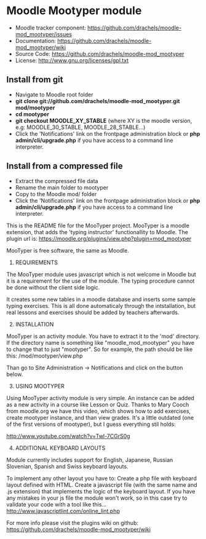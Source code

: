 
# Moodle Mootyper module
- Moodle tracker component: https://github.com/drachels/moodle-mod_mootyper/issues
- Documentation: https://github.com/drachels/moodle-mod_mootyper/wiki
- Source Code: https://github.com/drachels/moodle-mod_mootyper
- License: http://www.gnu.org/licenses/gpl.txt

## Install from git
- Navigate to Moodle root folder
- **git clone git://github.com/drachels/moodle-mod_mootyper.git mod/mootyper**
- **cd mootyper**
- **git checkout MOODLE_XY_STABLE** (where XY is the moodle version, e.g: MOODLE_30_STABLE, MOODLE_28_STABLE...)
- Click the 'Notifications' link on the frontpage administration block or **php admin/cli/upgrade.php** if you have access to a command line interpreter.

## Install from a compressed file
- Extract the compressed file data
- Rename the main folder to mootyper
- Copy to the Moodle mod/ folder
- Click the 'Notifications' link on the frontpage administration block or **php admin/cli/upgrade.php** if you have access to a command line interpreter.

This is the README file for the MooTyper project. MooTyper is
a moodle extension, that adds the 'typing instructor' functionallity to Moodle. 
The plugin url is: https://moodle.org/plugins/view.php?plugin=mod_mootyper

MooTyper is free software, the same as Moodle.

1. REQUIREMENTS

The MooTyper module uses javascript which is not welcome in Moodle but it is a
requirement for the use of the module. The typing procedure cannot be done without
the client side logic.

It creates some new tables in a moodle database and inserts some sample
typing exercises. This is all done automaticaly through the intstallation,
but real lessons and exercises should be added by teachers afterwards.

2. INSTALLATION

MooTyper is an activity module. You have to extract it to the 'mod' directory.
If the directory name is something like "moodle_mod_mootyper" you have to change
that to just "mootyper". So for example, the path should be like this:
<your moodle installation>/mod/mootyper/view.php

Than go to Site Administration -> Notifications and click on the button below.

3. USING MOOTYPER

Using MooTyper activity module is very simple. An instance can be added as a
new activity in a course like Lesson or Quiz. Thanks to Mary Cooch from moodle.org
we have this video, which shows how to add exercises, create mootyper instance,
and than view grades. It's a little outdated (one of the first versions of
mootyper), but I guess everything stil holds:

http://www.youtube.com/watch?v=Twl-7CGrS0g

4. ADDITIONAL KEYBOARD LAYOUTS

Module currently includes support for English, Japanese, Russian Slovenian, Spanish and Swiss keyboard layouts.

To implement any other layout you have to:
Create a php file with keyboard layout defined with HTML. Create a javascript
file (with the same name and .js extension) that implements the logic of the keyboard
layout. If you have any mistakes in your js file the module won't work, so in
this case try to validate your code with a tool like this...
http://www.javascriptlint.com/online_lint.php

For more info please visit the plugins wiki on github:
https://github.com/drachels/moodle-mod_mootyper/wiki